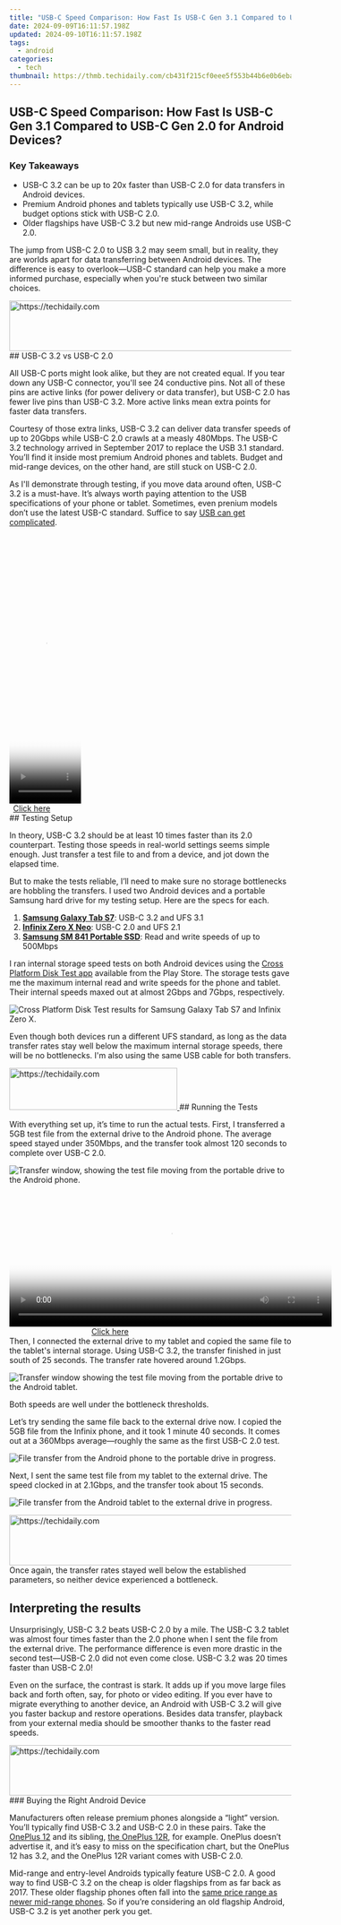 ```yaml
---
title: "USB-C Speed Comparison: How Fast Is USB-C Gen 3.1 Compared to USB-C Gen 2.0 for Android Devices?"
date: 2024-09-09T16:11:57.198Z
updated: 2024-09-10T16:11:57.198Z
tags:
  - android
categories:
  - tech
thumbnail: https://thmb.techidaily.com/cb431f215cf0eee5f553b44b6e0b6eba3871dc3f575a767398e1a9fe3bc5176a.jpg
---
```


## USB-C Speed Comparison: How Fast Is USB-C Gen 3.1 Compared to USB-C Gen 2.0 for Android Devices?

### Key Takeaways

* USB-C 3.2 can be up to 20x faster than USB-C 2.0 for data transfers in Android devices.
* Premium Android phones and tablets typically use USB-C 3.2, while budget options stick with USB-C 2.0.
* Older flagships have USB-C 3.2 but new mid-range Androids use USB-C 2.0.

 The jump from USB-C 2.0 to USB 3.2 may seem small, but in reality, they are worlds apart for data transferring between Android devices. The difference is easy to overlook—USB-C standard can help you make a more informed purchase, especially when you're stuck between two similar choices.

<!-- affiliate ads begin -->
<a href="https://aidotcom.pxf.io/c/5597632/2134503/19576" target="_top" id="2134503">
  <img src="//a.impactradius-go.com/display-ad/19576-2134503" border="0" alt="https://techidaily.com" width="728" height="90"/>
</a>
<img height="0" width="0" src="https://aidotcom.pxf.io/i/5597632/2134503/19576" style="position:absolute;visibility:hidden;" border="0" />
<!-- affiliate ads end -->
##  USB-C 3.2 vs USB-C 2.0

 All USB-C ports might look alike, but they are not created equal. If you tear down any USB-C connector, you'll see 24 conductive pins. Not all of these pins are active links (for power delivery or data transfer), but USB-C 2.0 has fewer live pins than USB-C 3.2\. More active links mean extra points for faster data transfers.

 Courtesy of those extra links, USB-C 3.2 can deliver data transfer speeds of up to 20Gbps while USB-C 2.0 crawls at a measly 480Mbps. The USB-C 3.2 technology arrived in September 2017 to replace the USB 3.1 standard. You’ll find it inside most premium Android phones and tablets. Budget and mid-range devices, on the other hand, are still stuck on USB-C 2.0.

 As I'll demonstrate through testing, if you move data around often, USB-C 3.2 is a must-have. It’s always worth paying attention to the USB specifications of your phone or tablet. Sometimes, even prenium models don’t use the latest USB-C standard. Suffice to say [USB can get complicated](https://facebook-video-recording.techidaily.com/new-unpacking-the-limitations-of-video-sharing-in-facebooks-community-for-2024/).

<!-- affiliate ads begin -->
<span id="1977032">
					<video width="128" height="480" style="cursor:pointer"
           poster="//a.impactradius-go.com/display-clicktoplayimage/1977032.png"
           onclick="if(!this.playClicked){this.play();this.setAttribute('controls',true);this.playClicked=true;}">
	   <source src="//a.impactradius-go.com/display-ad/22993-1977032">
	   <img src="//a.impactradius-go.com/display-clicktoplayimage/1977032.png" style="border: none; height: 100%; width: 100%; object-fit: contain">
	</video>
	<div style="width:80px;text-align:center"><a href="javascript:window.open(decodeURIComponent('https%3A%2F%2Fhomestyler.sjv.io%2Fc%2F5597632%2F1977032%2F22993'), '_blank');void(0);">Click here</a></div>
</span>
<img height="0" width="0" src="https://imp.pxf.io/i/5597632/1977032/22993" style="position:absolute;visibility:hidden;" border="0" />
<!-- affiliate ads end -->
##  Testing Setup

 In theory, USB-C 3.2 should be at least 10 times faster than its 2.0 counterpart. Testing those speeds in real-world settings seems simple enough. Just transfer a test file to and from a device, and jot down the elapsed time.

 But to make the tests reliable, I’ll need to make sure no storage bottlenecks are hobbling the transfers. I used two Android devices and a portable Samsung hard drive for my testing setup. Here are the specs for each.

1. [**Samsung Galaxy Tab S7**](https://amazon.com/dp/B08FBN5STQ?tag=hotoge-20&ascsubtag=UUhtgUeUpU2002542&asc%5Frefurl=https%3A%2F%2Fwww.howtogeek.com%2Fhow-much-faster-is-usb-c-31-vs-20-in-android-phones%2F&asc%5Fcampaign=Evergreen): USB-C 3.2 and UFS 3.1
2. [**Infinix Zero X Neo**](https://www.gsmarena.com/infinix%5Fzero%5Fx%5Fneo-11098.php): USB-C 2.0 and UFS 2.1
3. **[Samsung SM 841 Portable SSD](https://amazon.com/dp/B09VLHR4JC?tag=hotoge-20&ascsubtag=UUhtgUeUpU2002542&asc%5Frefurl=https%3A%2F%2Fwww.howtogeek.com%2Fhow-much-faster-is-usb-c-31-vs-20-in-android-phones%2F&asc%5Fcampaign=Evergreen)**: Read and write speeds of up to 500Mbps

 I ran internal storage speed tests on both Android devices using the [Cross Platform Disk Test app](https://www.anrdoezrs.net/links/3607085/type/dlg/sid/UUhtgUeUpU2002542/https://play.google.com/store/apps/details?id=com.Saplin.CPDT&hl=en&gl=US) available from the Play Store. The storage tests gave me the maximum internal read and write speeds for the phone and tablet. Their internal speeds maxed out at almost 2Gbps and 7Gbps, respectively.

![Cross Platform Disk Test results for Samsung Galaxy Tab S7 and Infinix Zero X.](https://static1.howtogeekimages.com/wordpress/wp-content/uploads/2024/04/storagetestcomparison.png) 

 Even though both devices run a different UFS standard, as long as the data transfer rates stay well below the maximum internal storage speeds, there will be no bottlenecks. I'm also using the same USB cable for both transfers.

<!-- affiliate ads begin -->
<a href="https://25home.pxf.io/c/5597632/2123475/16836" target="_top" id="2123475">
  <img src="//a.impactradius-go.com/display-ad/16836-2123475" border="0" alt="https://techidaily.com" width="300" height="75"/>
</a>
<img height="0" width="0" src="https://25home.pxf.io/i/5597632/2123475/16836" style="position:absolute;visibility:hidden;" border="0" />
<!-- affiliate ads end -->
##  Running the Tests

 With everything set up, it’s time to run the actual tests. First, I transferred a 5GB test file from the external drive to the Android phone. The average speed stayed under 350Mbps, and the transfer took almost 120 seconds to complete over USB-C 2.0.

![Transfer window, showing the test file moving from the portable drive to the Android phone.](https://static1.howtogeekimages.com/wordpress/wp-content/uploads/2024/04/1-1.png) 

<!-- affiliate ads begin -->
<span id="1983553">
					<video width="576" height="240" style="cursor:pointer"
           poster="//a.impactradius-go.com/display-clicktoplayimage/1983553.png"
           onclick="if(!this.playClicked){this.play();this.setAttribute('controls',true);this.playClicked=true;}">
	   <source src="//a.impactradius-go.com/display-ad/22993-1983553">
	   <img src="//a.impactradius-go.com/display-clicktoplayimage/1983553.png" style="border: none; height: 100%; width: 100%; object-fit: contain">
	</video>
	<div style="width:360px;text-align:center"><a href="javascript:window.open(decodeURIComponent('https%3A%2F%2Fhomestyler.sjv.io%2Fc%2F5597632%2F1983553%2F22993'), '_blank');void(0);">Click here</a></div>
</span>
<img height="0" width="0" src="https://imp.pxf.io/i/5597632/1983553/22993" style="position:absolute;visibility:hidden;" border="0" />
<!-- affiliate ads end -->
 Then, I connected the external drive to my tablet and copied the same file to the tablet's internal storage. Using USB-C 3.2, the transfer finished in just south of 25 seconds. The transfer rate hovered around 1.2Gbps.

![Transfer window showing the test file moving from the portable drive to the Android tablet.](https://static1.howtogeekimages.com/wordpress/wp-content/uploads/2024/04/2.png) 

 Both speeds are well under the bottleneck thresholds.

 Let’s try sending the same file back to the external drive now. I copied the 5GB file from the Infinix phone, and it took 1 minute 40 seconds. It comes out at a 360Mbps average—roughly the same as the first USB-C 2.0 test.

![File transfer from the Android phone to the portable drive in progress.](https://static1.howtogeekimages.com/wordpress/wp-content/uploads/2024/04/b.png) 

 Next, I sent the same test file from my tablet to the external drive. The speed clocked in at 2.1Gbps, and the transfer took about 15 seconds.

![File transfer from the Android tablet to the external drive in progress.](https://static1.howtogeekimages.com/wordpress/wp-content/uploads/2024/04/a.png) 

<!-- affiliate ads begin -->
<a href="https://zebaoaffiliateprogram.pxf.io/c/5597632/2137976/21526" target="_top" id="2137976">
  <img src="//a.impactradius-go.com/display-ad/21526-2137976" border="0" alt="https://techidaily.com" width="728" height="90"/>
</a>
<img height="0" width="0" src="https://zebaoaffiliateprogram.pxf.io/i/5597632/2137976/21526" style="position:absolute;visibility:hidden;" border="0" />
<!-- affiliate ads end -->
 Once again, the transfer rates stayed well below the established parameters, so neither device experienced a bottleneck.

##  Interpreting the results

 Unsurprisingly, USB-C 3.2 beats USB-C 2.0 by a mile. The USB-C 3.2 tablet was almost four times faster than the 2.0 phone when I sent the file from the external drive. The performance difference is even more drastic in the second test—USB-C 2.0 did not even come close. USB-C 3.2 was 20 times faster than USB-C 2.0!

 Even on the surface, the contrast is stark. It adds up if you move large files back and forth often, say, for photo or video editing. If you ever have to migrate everything to another device, an Android with USB-C 3.2 will give you faster backup and restore operations. Besides data transfer, playback from your external media should be smoother thanks to the faster read speeds.

<!-- affiliate ads begin -->
<a href="https://unicoeye.pxf.io/c/5597632/2134248/18498" target="_top" id="2134248">
  <img src="//a.impactradius-go.com/display-ad/18498-2134248" border="0" alt="https://techidaily.com" width="728" height="90"/>
</a>
<img height="0" width="0" src="https://unicoeye.pxf.io/i/5597632/2134248/18498" style="position:absolute;visibility:hidden;" border="0" />
<!-- affiliate ads end -->
###  Buying the Right Android Device

 Manufacturers often release premium phones alongside a “light” version. You’ll typically find USB-C 3.2 and USB-C 2.0 in these pairs. Take the [OnePlus 12](https://apple-account.techidaily.com/in-2024-how-to-remove-apple-id-from-apple-iphone-15-pro-without-password-by-drfone-ios/) and its sibling, [the OnePlus 12R](https://screen-video-capture.techidaily.com/2024-approved-enhancing-remote-communication-with-effective-skype-screen-sharing/), for example. OnePlus doesn’t advertise it, and it’s easy to miss on the specification chart, but the OnePlus 12 has 3.2, and the OnePlus 12R variant comes with USB-C 2.0.

 Mid-range and entry-level Androids typically feature USB-C 2.0\. A good way to find USB-C 3.2 on the cheap is older flagships from as far back as 2017\. These older flagship phones often fall into the [same price range as newer mid-range phones](https://extra-hints.techidaily.com/journey-through-ingenious-text-animation-ideas/). So if you’re considering an old flagship Android, USB-C 3.2 is yet another perk you get.

<ins class="adsbygoogle"
     style="display:block"
     data-ad-format="autorelaxed"
     data-ad-client="ca-pub-7571918770474297"
     data-ad-slot="1223367746"></ins>



<ins class="adsbygoogle"
     style="display:block"
     data-ad-client="ca-pub-7571918770474297"
     data-ad-slot="8358498916"
     data-ad-format="auto"
     data-full-width-responsive="true"></ins>


